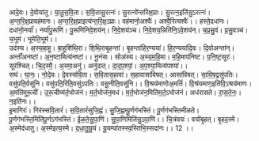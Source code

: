

  
आदे॒वः। दे॒वोया॑तु। या॒तु॒स॒वि॒ता। स॒वि॒तासु॒रत्नः॑। सु॒रत्नो॑न्तरिक्ष॒प्राः। सु॒रत्न॒इति॑सु॒ऽरत्नः॑। अ॒न्त॒रि॒क्ष॒प्रावह॑मानः। अ॒न्त॒रि॒क्ष॒प्राइत्य॑न्त॒रि॒क्ष॒ऽप्राः। वह॑मानो॒अश्वैः॑। अश्वै॒रित्यश्वैः॑।। हस्ते॒दधा॑नः। दधा॑नो॒नर्या॑। नर्या॑पु॒रूणि॑। पु॒रूणि॑निवे॒शय॑न्। नि॒वे॒शय॑ञ्च। नि॒वे॒शय॒न्निति॑नि॒ऽवे॒शय॑न्। च॒प्र॒सु॒वं। प्र॒सु॒वञ्च॑। च॒भूम॑। भूमेति॒भूम॑।।  
उद॑स्य। अ॒स्य॒बा॒हू। बा॒हूशि॑थि॒रा। शि॒थि॒राबृ॒हन्ता॑। बृ॒हन्ता॑हिर॒ण्यया॑। हि॒र॒ण्यया॑दि॒वः। दि॒वोअन्ता॑न्। अन्ताँ॑अनष्टां। अ॒न॒ष्टामित्य॑नष्टां।। नू॒नंसः। सोअ॑स्य। अ॒स्य॒म॒हि॒मा। म॒हि॒माप॑निष्ट। प॒नि॒ष्ट॒सूरः॑। सूर॑श्चित्। चि॒द॒स्मै॒। अ॒स्मा॒अनु॑। अनु॑दात्। दा॒द॒प॒श्यां॒। अ॒प॒श्या॒मित्य॑पश्यां।।  
सघ॑। घा॒नः॒। नो॒दे॒वः। दे॒वस्स॑वि॒ता। स॒वि॒तास॒हावा॑। स॒हावासा॑विषत्। आसा॑विषत्। सा॒वि॒ष॒द्वसु॑पतिः। वसु॑पति॒र्वसू॑नि। वसु॑पति॒रिति॒वसु॑ऽपतिः। वसू॒नीति॒वसू॑नि।। वि॒श्रय॑माणोअ॒मतिं॑। वि॒श्र॑यमाण॒इति॑वि॒ऽश्रय॑माणः। अ॒मति॑मुरू॒चीं। उ॒रू॒चीम्म॑र्त॒भोज॑नं। म॒र्त॒भोज॑न॒मध॑। म॒र्त॒भोज॑न॒मिति॑म॒र्त॒ऽभोज॑नं। अध॑रासते। रा॒स॒ते॒नः॒। न॒इति॑नः।।  
इ॒मागिरः॑। गिर॑स्सवि॒तारं॑। स॒वि॒तारं॑सुजि॒ह्वं। सु॒जि॒ह्वम्पू॒र्णग॑भस्तिं। पू॒र्णग॑भस्तिमीळते। पू॒र्णग॑भस्ति॒मिति॑पू॒र्णऽग॑भस्तिं। ई॒ळ॒ते॒सु॒पा॒णिं। सु॒पा॒णिमिति॑सु॒ऽपा॒णिं।। चि॒त्रंवयः॑। वयो॑बृ॒हत्। बृ॒हद॒स्मे। अ॒स्मेद॑धातु। अ॒स्मेइत्य॒स्मे। द॒धा॒तु॒यू॒यं। यू॒यम्पा॑तस्स्व॒स्तिभि॒स्सदा॑नः।। 12 ।।  
